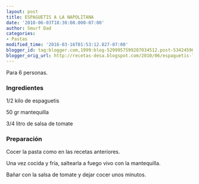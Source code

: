 ```yaml
---
layout: post
title: ESPAGUETIS A LA NAPOLITANA
date: '2010-06-03T18:30:00.000-07:00'
author: Smurf Dad
categories:
- Pastas
modified_time: '2016-03-16T01:53:12.827-07:00'
blogger_id: tag:blogger.com,1999:blog-5299957599287034512.post-5342459068290111528
blogger_orig_url: http://recetas-desa.blogspot.com/2010/06/espaguetis-la-napolitana.html
---
```


Para 6 personas.

<h3>Ingredientes</h3>


1/2 kilo de espaguetis

50 gr mantequilla

3/4 litro de salsa de tomate

<h3>Preparaci&oacute;n</h3>


Cocer la pasta como en las recetas anteriores.

Una vez cocida y fr&iacute;a, saltearla a fuego vivo con la mantequilla.

Ba&ntilde;ar con la salsa de tomate y dejar cocer unos minutos.

